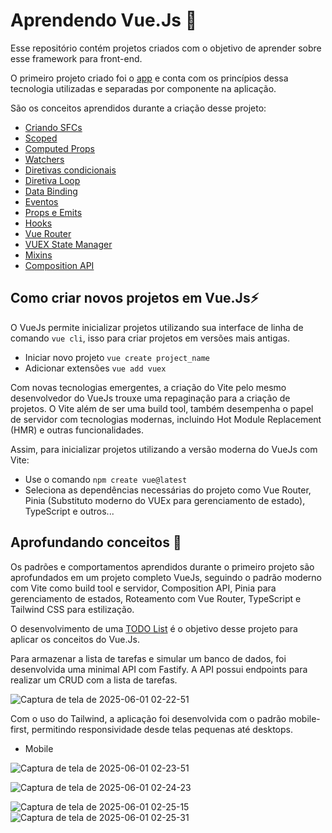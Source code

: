 # Aprendendo Vue.Js 🍃
Esse repositório contém projetos criados com o objetivo de aprender sobre esse framework para front-end.

O primeiro projeto criado foi o [app](https://github.com/Gabryel-Barboza/vuejs_learn/tree/main/app) e conta com os princípios dessa tecnologia utilizadas e separadas por componente na aplicação.

São os conceitos aprendidos durante a criação desse projeto:
* [Criando SFCs](https://github.com/Gabryel-Barboza/vuejs_learn/blob/main/app/src/views/HomeView.vue)
* [Scoped](https://github.com/Gabryel-Barboza/vuejs_learn/blob/main/app/src/components/BaseCard.vue)
* [Computed Props](https://github.com/Gabryel-Barboza/vuejs_learn/blob/main/app/src/components/ComputedProp.vue)
* [Watchers](https://github.com/Gabryel-Barboza/vuejs_learn/blob/main/app/src/components/WatchProp.vue)
* [Diretivas condicionais](https://github.com/Gabryel-Barboza/vuejs_learn/blob/main/app/src/components/ConditionalStruct.vue)
* [Diretiva Loop](https://github.com/Gabryel-Barboza/vuejs_learn/blob/main/app/src/components/LoopStruct.vue)
* [Data Binding](https://github.com/Gabryel-Barboza/vuejs_learn/blob/main/app/src/components/DataBinding.vue)
* [Eventos](https://github.com/Gabryel-Barboza/vuejs_learn/blob/main/app/src/components/EventMod.vue)
* [Props e Emits](https://github.com/Gabryel-Barboza/vuejs_learn/blob/main/app/src/components/BaseAlert.vue)
* [Hooks](https://github.com/Gabryel-Barboza/vuejs_learn/blob/main/app/src/components/LifeCycle.vue)
* [Vue Router](https://github.com/Gabryel-Barboza/vuejs_learn/blob/main/app/src/App.vue)
* [VUEX State Manager](https://github.com/Gabryel-Barboza/vuejs_learn/blob/main/app/src/components/VueX.vue)
* [Mixins](https://github.com/Gabryel-Barboza/vuejs_learn/blob/main/app/src/components/products/AppProducts.vue)
* [Composition API](https://github.com/Gabryel-Barboza/vuejs_learn/tree/main/app/src/components/composition)

## Como criar novos projetos em Vue.Js⚡
O VueJs permite inicializar projetos utilizando sua interface de linha de comando `vue cli`, isso para criar projetos em versões mais antigas.
* Iniciar novo projeto `vue create project_name`
* Adicionar extensões `vue add vuex`

Com novas tecnologias emergentes, a criação do Vite pelo mesmo desenvolvedor do VueJs trouxe uma repaginação para a criação de projetos. O Vite além de ser uma build tool, também desempenha o papel de servidor com tecnologias modernas, incluindo Hot Module Replacement (HMR) e outras funcionalidades.

Assim, para inicializar projetos utilizando a versão moderna do VueJs com Vite:
* Use o comando `npm create vue@latest`
* Seleciona as dependências necessárias do projeto como Vue Router, Pinia (Substituto moderno do VUEx para gerenciamento de estado), TypeScript e outros...

## Aprofundando conceitos 📜
Os padrões e comportamentos aprendidos durante o primeiro projeto são aprofundados em um projeto completo VueJs, seguindo o padrão moderno com Vite como build tool e servidor, Composition API, Pinia para gerenciamento de estados, Roteamento com Vue Router, TypeScript e Tailwind CSS para estilização. 

O desenvolvimento de uma [TODO List](https://github.com/Gabryel-Barboza/vuejs_learn/tree/main/todo_list) é o objetivo desse projeto para aplicar os conceitos do Vue.Js.

Para armazenar a lista de tarefas e simular um banco de dados, foi desenvolvida uma minimal API com Fastify. A API possui endpoints para realizar um CRUD com a lista de tarefas.

![Captura de tela de 2025-06-01 02-22-51](https://github.com/user-attachments/assets/e4bc6bed-8560-4f96-8455-31b98ba49e58)

Com o uso do Tailwind, a aplicação foi desenvolvida com o padrão mobile-first, permitindo responsividade desde telas pequenas até desktops.
* Mobile

![Captura de tela de 2025-06-01 02-23-51](https://github.com/user-attachments/assets/5e9cf5f7-47ec-48d1-97bb-06b459f850bd)

![Captura de tela de 2025-06-01 02-24-23](https://github.com/user-attachments/assets/7c8e4a38-35ee-482c-8fcf-fef3477b6e11)

![Captura de tela de 2025-06-01 02-25-15](https://github.com/user-attachments/assets/0a572840-1258-4f9e-ab29-9b361bd986f8)
![Captura de tela de 2025-06-01 02-25-31](https://github.com/user-attachments/assets/41272539-3744-4c79-a6d4-05aba98f6f00)



